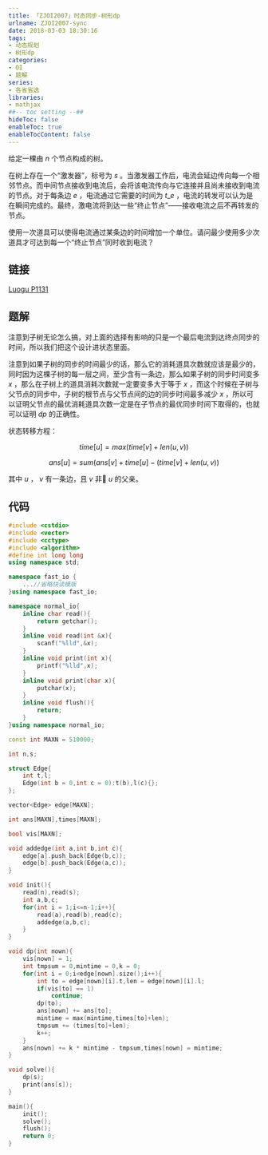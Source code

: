```yaml
---
title: 「ZJOI2007」时态同步-树形dp
urlname: ZJOI2007-sync
date: 2018-03-03 18:30:16
tags:
- 动态规划
- 树形dp
categories: 
- OI
- 题解
series:
- 各省省选
libraries:
- mathjax 
##-- toc setting --##
hideToc: false
enableToc: true
enableTocContent: false
---
```

给定一棵由 $n$ 个节点构成的树。

在树上存在一个“激发器”，标号为 $s$ 。当激发器工作后，电流会延边传向每一个相邻节点。而中间节点接收到电流后，会将该电流传向与它连接并且尚未接收到电流的节点。对于每条边 $e$ ，电流通过它需要的时间为 $t\_e$ ，电流的转发可以认为是在瞬间完成的。最终，激电流将到达一些“终止节点”――接收电流之后不再转发的节点。

使用一次道具可以使得电流通过某条边的时间增加一个单位。请问最少使用多少次道具才可达到每一个“终止节点”同时收到电流？

<!--more-->

## 链接

[Luogu P1131](https://www.luogu.org/problemnew/show/P1131)

## 题解

注意到子树无论怎么搞，对上面的选择有影响的只是一个最后电流到达终点同步的时间，所以我们把这个设计进状态里面。

注意到如果子树的同步的时间最少的话，那么它的消耗道具次数就应该是最少的，同时因为这棵子树的每一层之间，至少含有一条边，那么如果子树的同步时间变多 $x$ ，那么在子树上的道具消耗次数就一定要变多大于等于 $x$ ，而这个时候在子树与父节点的同步中，子树的根节点与父节点间的边的同步时间最多减少 $x$ ，所以可以证明父节点的最优消耗道具次数一定是在子节点的最优同步时间下取得的，也就可以证明 $dp$ 的正确性。

状态转移方程：

$$
time[u] = max(time[v]+len(u,v))
$$

$$
ans[u] = sum(ans[v]+time[u]-(time[v]+len(u,v))
$$

其中 $u$ ， $v$ 有一条边，且 $v$ 非 $u$ 的父亲。

## 代码



```cpp
#include <cstdio>
#include <vector>
#include <cctype>
#include <algorithm>
#define int long long
using namespace std;

namespace fast_io {
    ...//省略快读模版
}using namespace fast_io;

namespace normal_io{
    inline char read(){
        return getchar();
    }
    inline void read(int &x){
        scanf("%lld",&x);
    }
    inline void print(int x){
        printf("%lld",x);
    }
    inline void print(char x){
        putchar(x);
    }
    inline void flush(){
        return;
    }
}using namespace normal_io;

const int MAXN = 510000;

int n,s;

struct Edge{
    int t,l;
    Edge(int b = 0,int c = 0):t(b),l(c){};
};

vector<Edge> edge[MAXN];

int ans[MAXN],times[MAXN];

bool vis[MAXN];

void addedge(int a,int b,int c){
    edge[a].push_back(Edge(b,c));
    edge[b].push_back(Edge(a,c));
}

void init(){
    read(n),read(s);
    int a,b,c;
    for(int i = 1;i<=n-1;i++){
        read(a),read(b),read(c);
        addedge(a,b,c);
    }
}

void dp(int nown){
    vis[nown] = 1;
    int tmpsum = 0,mintime = 0,k = 0;
    for(int i = 0;i<edge[nown].size();i++){
        int to = edge[nown][i].t,len = edge[nown][i].l;
        if(vis[to] == 1)
            continue;
        dp(to);
        ans[nown] += ans[to];
        mintime = max(mintime,times[to]+len);
        tmpsum += (times[to]+len);
        k++;
    }
    ans[nown] += k * mintime - tmpsum,times[nown] = mintime;
}

void solve(){
    dp(s);
    print(ans[s]);
}

main(){
    init();
    solve();
    flush();
    return 0;
}
```


